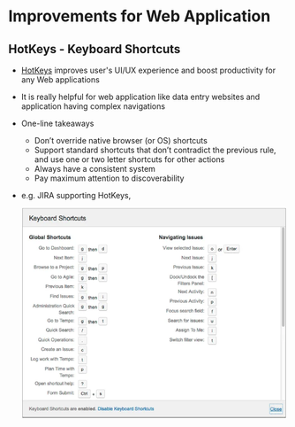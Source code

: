 # Improvements for Web Application

## HotKeys - Keyboard Shortcuts

- [HotKeys](https://en.wikipedia.org/wiki/Keyboard_shortcut) improves user's UI/UX experience and boost productivity for
  any Web
  applications
- It is really helpful for web application like data entry websites and application having complex navigations
- One-line takeaways
    - Don’t override native browser (or OS) shortcuts
    - Support standard shortcuts that don’t contradict the previous rule, and use one or two letter shortcuts for other
      actions
    - Always have a consistent system
    - Pay maximum attention to discoverability
- e.g. JIRA supporting HotKeys,

  ![JIRA HotKeys](../assets/images/jira-hot-keys-help-dialog-window.png)
